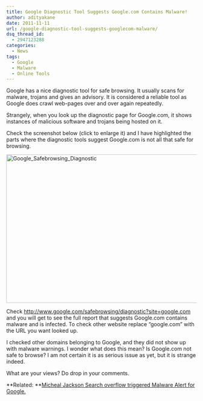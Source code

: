 ```yaml
---
title: Google Diagnostic Tool Suggests Google.com Contains Malware!
author: adityakane
date: 2011-11-11
url: /google-diagnostic-tool-suggests-googlecom-malware/
dsq_thread_id:
  - 2947123288
categories:
  - News
tags:
  - Google
  - Malware
  - Online Tools
---
```

Google has a nice diagnostic tool for safe browsing. It usually scans for malware, trojans and gives an advisory. It is considered a reliable tool as Google does crawl web-pages over and over again repeatedly.

Strangely, when you look up the diagnostic page for Google.com, it shows instances of malicious software and trojans being hosted on it.

Check the screenshot below (click to enlarge it) and I have highlighted the parts where the diagnostic tools suggest Google.com is not all that safe for browsing.

[<img class="wp-image-51282" style="padding-left: 0px;padding-right: 0px;padding-top: 0px;border: 0px" src="http://cdn.devilsworkshop.org/files/2011/11/Google_Safebrowsing_Diagnostic_thumb.png" alt="Google_Safebrowsing_Diagnostic" width="570" height="394" border="0" />][1]

Check <a href="http://www.google.com/safebrowsing/diagnostic?site=google.com" onclick="_gaq.push(['_trackEvent', 'outbound-article', 'http://www.google.com/safebrowsing/diagnostic?site=google.com', 'http://www.google.com/safebrowsing/diagnostic?site=google.com']);" >http://www.google.com/safebrowsing/diagnostic?site=google.com</a> and you will get to see the full report that suggests Google.com contains malware and is infected. To check other website replace &#8220;google.com&#8221; with the URL you want looked up.

I checked other domains belonging to Google, and they did not show up with malware warnings. I wonder what does this mean? Is Google.com not safe to browse? I am not certain it is as serious issue as yet, but it is strange indeed.

What are your views? Do drop in your comments.

**Related: **[Micheal Jackson Search overflow triggered Malware Alert for Google.][2]

 [1]: http://cdn.devilsworkshop.org/files/2011/11/Google_Safebrowsing_Diagnostic.png
 [2]: http://devilsworkshop.org/michael-jackson-search-overflow-triggered-malware-alert-on-google/
